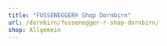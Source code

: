 ```yaml
---
title: "FUSSENEGGER® Shop Dornbirn"
url: /dornbirn/fussenegger-r-shop-dornbirn/
shop: Allgemein
---
```


